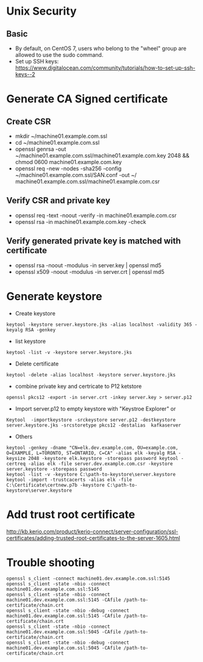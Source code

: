# Unix Security
## Basic
* By default, on CentOS 7, users who belong to the "wheel" group are allowed to use the sudo command.
* Set up SSH keys: https://www.digitalocean.com/community/tutorials/how-to-set-up-ssh-keys--2

# Generate CA Signed certificate
## Create CSR
*	mkdir ~/machine01.example.com.ssl
*	cd ~/machine01.example.com.ssl
*	openssl genrsa -out ~/machine01.example.com.ssl/machine01.example.com.key 2048 && chmod 0600 machine01.example.com.key
*	openssl req -new -nodes -sha256 -config ~/machine01.example.com.ssl/SAN.conf -out ~/ machine01.example.com.ssl/machine01.example.com.csr

## Verify CSR and private key
* openssl req -text -noout -verify -in machine01.example.com.csr
* openssl rsa -in machine01.example.com.key -check

## Verify generated private key is matched with certificate
*	openssl rsa -noout -modulus -in server.key | openssl md5
*	openssl x509 -noout -modulus -in server.crt | openssl md5

# Generate keystore
* Create keystore
```
keytool -keystore server.keystore.jks -alias localhost -validity 365 -keyalg RSA -genkey
```
*	list keystore
```
keytool -list -v -keystore server.keystore.jks
```
*	Delete certificate
```
keytool -delete -alias localhost -keystore server.keystore.jks
```
*	combine private key and certricate to P12 ketstore
```
openssl pkcs12 -export -in server.crt -inkey server.key > server.p12
```
*	Import server.p12 to empty keystore with "Keystroe Explorer" or
```
Keytool  -importkeystore -srckeystore server.p12 -destkeystore server.keystore.jks -srcstoretype pkcs12 -destalias  kafkaserver
```
* Others
```
keytool -genkey -dname "CN=elk.dev.example.com, OU=example.com, O=EXAMPLE, L=TORONTO, ST=ONTARIO, C=CA" -alias elk -keyalg RSA -keysize 2048 -keystore elk.keystore -storepass password keytool -certreq -alias elk -file server.dev.example.com.csr -keystore server.keystore -storepass password
keytool -list -v -keystore C:\path-to-keystore\server.keystore
keytool -import -trustcacerts -alias elk -file C:\Certificate\certnew.p7b -keystore C:\path-to-keystore\server.keystore
```
# Add trust root certificate
http://kb.kerio.com/product/kerio-connect/server-configuration/ssl-certificates/adding-trusted-root-certificates-to-the-server-1605.html

# Trouble shooting
```
openssl s_client -connect machine01.dev.example.com.ssl:5145
openssl s_client -state -nbio -connect machine01.dev.example.com.ssl:5145
openssl s_client -state -nbio -connect machine01.dev.example.com.ssl:5145 -CAfile /path-to-certificate/chain.crt
openssl s_client -state -nbio -debug -connect  machine01.dev.example.com.ssl:5145 -CAfile /path-to-certificate/chain.crt
openssl s_client -state -nbio -connect machine01.dev.example.com.ssl:5045 -CAfile /path-to-certificate/chain.crt
openssl s_client -state -nbio -debug -connect  machine01.dev.example.com.ssl:5045 -CAfile /path-to-certificate/chain.crt
```
